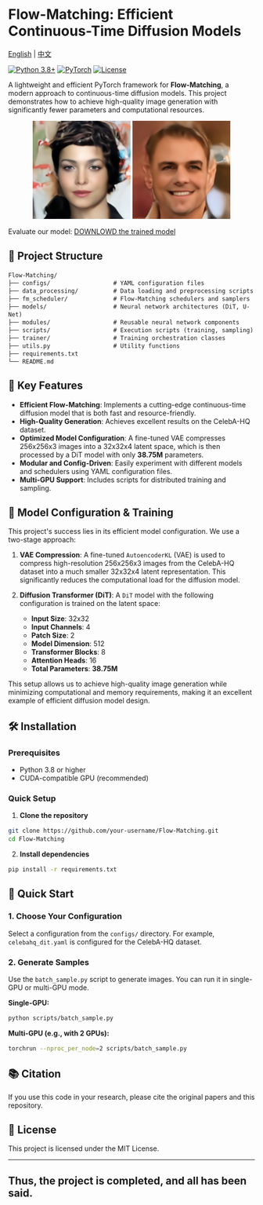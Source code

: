 # Flow-Matching: Efficient Continuous-Time Diffusion Models

[English](README.md) | [中文](README_zh.md)

[![Python 3.8+](https://img.shields.io/badge/python-3.8+-blue.svg)](https://www.python.org/downloads/)
[![PyTorch](https://img.shields.io/badge/PyTorch-2.0+-red.svg)](https://pytorch.org/)
[![License](https://img.shields.io/badge/license-MIT-green.svg)](LICENSE)

A lightweight and efficient PyTorch framework for **Flow-Matching**, a modern approach to continuous-time diffusion models. This project demonstrates how to achieve high-quality image generation with significantly fewer parameters and computational resources.

<p align="center">
  <img src="visuals_celebahq/myplot7.png" width="200"/>
  <img src="visuals_celebahq/myplot9.png" width="200"/> 
</p>

Evaluate our model:
[DOWNLOWD the trained model](https://drive.google.com/file/d/1d9ulaepOYhsWFEmpe0XaqxsvXjUa9pRf/view?usp=sharing)

## 📁 Project Structure

```
Flow-Matching/
├── configs/                  # YAML configuration files
├── data_processing/          # Data loading and preprocessing scripts
├── fm_scheduler/             # Flow-Matching schedulers and samplers
├── models/                   # Neural network architectures (DiT, U-Net)
├── modules/                  # Reusable neural network components
├── scripts/                  # Execution scripts (training, sampling)
├── trainer/                  # Training orchestration classes
├── utils.py                  # Utility functions
├── requirements.txt
└── README.md
```

## 🚀 Key Features

- **Efficient Flow-Matching**: Implements a cutting-edge continuous-time diffusion model that is both fast and resource-friendly.
- **High-Quality Generation**: Achieves excellent results on the CelebA-HQ dataset.
- **Optimized Model Configuration**: A fine-tuned VAE compresses 256x256x3 images into a 32x32x4 latent space, which is then processed by a DiT model with only **38.75M** parameters.
- **Modular and Config-Driven**: Easily experiment with different models and schedulers using YAML configuration files.
- **Multi-GPU Support**: Includes scripts for distributed training and sampling.

## 🔧 Model Configuration & Training

This project's success lies in its efficient model configuration. We use a two-stage approach:

1.  **VAE Compression**: A fine-tuned `AutoencoderKL` (VAE) is used to compress high-resolution 256x256x3 images from the CelebA-HQ dataset into a much smaller 32x32x4 latent representation. This significantly reduces the computational load for the diffusion model.

2.  **Diffusion Transformer (DiT)**: A `DiT` model with the following configuration is trained on the latent space:
    -   **Input Size**: 32x32
    -   **Input Channels**: 4
    -   **Patch Size**: 2
    -   **Model Dimension**: 512
    -   **Transformer Blocks**: 8
    -   **Attention Heads**: 16
    -   **Total Parameters**: **38.75M**

This setup allows us to achieve high-quality image generation while minimizing computational and memory requirements, making it an excellent example of efficient diffusion model design.

## 🛠️ Installation

### Prerequisites
- Python 3.8 or higher
- CUDA-compatible GPU (recommended)

### Quick Setup

1.  **Clone the repository**
```bash
git clone https://github.com/your-username/Flow-Matching.git
cd Flow-Matching
```

2.  **Install dependencies**
```bash
pip install -r requirements.txt
```

## 🚀 Quick Start

### 1. Choose Your Configuration

Select a configuration from the `configs/` directory. For example, `celebahq_dit.yaml` is configured for the CelebA-HQ dataset.

### 2. Generate Samples

Use the `batch_sample.py` script to generate images. You can run it in single-GPU or multi-GPU mode.

**Single-GPU:**
```bash
python scripts/batch_sample.py
```

**Multi-GPU (e.g., with 2 GPUs):**
```bash
torchrun --nproc_per_node=2 scripts/batch_sample.py
```

## 📚 Citation

If you use this code in your research, please cite the original papers and this repository.

## 📄 License

This project is licensed under the MIT License.

---

## Thus, the project is completed, and all has been said.
